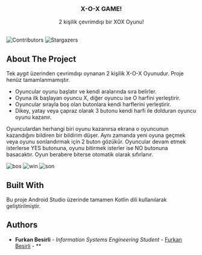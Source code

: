 <br/>
<p align="center">
  <h3 align="center">X-O-X GAME!</h3>

  <p align="center">
    2 kişilik çevrimdışı bir XOX Oyunu!
    <br/>
    <br/>
  </p>
</p>

![Contributors](https://img.shields.io/github/contributors/furkanbesirli/XOXGameDemo?color=dark-green) ![Stargazers](https://img.shields.io/github/stars/furkanbesirli/XOXGameDemo?style=social) 

## About The Project

Tek aygıt üzerinden çevrimdışı oynanan 2 kişilik X-O-X Oyunudur. Proje henüz tamamlanmamıştır.

* Oyuncular oyunu başlatır ve kendi aralarında sıra belirler.
* Oyuna ilk başlayan oyuncu X, diğer oyuncu ise O harfini yerleştirir.
* Oyuncular sırayla boş olan butonlara kendi harflerini yerleştirir.
* Dikey, yatay veya çapraz olarak 3 butonu kendi harfi ile dolduran oyuncu oyunu kazanır. 

Oyunculardan herhangi biri oyunu kazanırsa ekrana o oyuncunun kazandığını bildiren bir bildirim düşer. Aynı zamanda yeni oyuna geçmek veya oyunu sonlandırmak için 2 buton gözükür. Oyuncular devam etmek isterlerse YES butonuna, oyunu bitirmek isterler ise NO butonuna basacaktır. Oyun berabere biterse otomatik olarak sıfırlanır.

![bos](https://github.com/furkanbesirli/XOXGameDemo/assets/79379758/7554325d-aa36-45e1-a8fb-911ba5e9ec6d)
![win](https://github.com/furkanbesirli/XOXGameDemo/assets/79379758/97642ade-3659-4154-a89d-965421680d42)
![son](https://github.com/furkanbesirli/XOXGameDemo/assets/79379758/33817f70-024a-4ef6-8842-f0da30a6b0cc)

## Built With

Bu proje Android Studio üzerinde tamamen Kotlin dili kullanılarak geliştirilmiştir.


## Authors

* **Furkan Besirli** - *Information Systems Engineering Student* - [Furkan Besirli](https://github.com/furkanbesirli) - **


